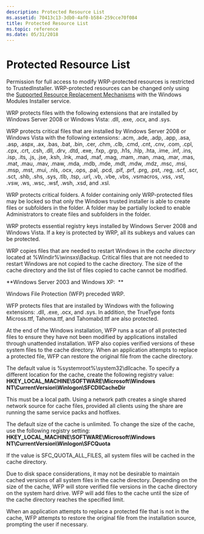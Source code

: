 ```yaml
---
description: Protected Resource List
ms.assetid: 70413c13-3db0-4af0-b584-259cce70f084
title: Protected Resource List
ms.topic: reference
ms.date: 05/31/2018
---
```


# Protected Resource List

Permission for full access to modify WRP-protected resources is restricted to TrustedInstaller. WRP-protected resources can be changed only using the [Supported Resource Replacement Mechanisms](supported-file-replacement-mechanisms.md) with the Windows Modules Installer service.

WRP protects files with the following extensions that are installed by Windows Server 2008 or Windows Vista: .dll, .exe, .ocx, and .sys.

WRP protects critical files that are installed by Windows Server 2008 or Windows Vista with the following extensions: .acm, .ade, .adp, .app, .asa, .asp, .aspx, .ax, .bas, .bat, .bin, .cer, .chm, .clb, .cmd, .cnt, .cnv, .com, .cpl, .cpx, .crt, .csh, .dll, .drv, .dtd, .exe, .fxp, .grp, .h1s, .hlp, .hta, .ime, .inf, .ins, .isp, .its, .js, .jse, .ksh, .lnk, .mad, .maf, .mag, .mam, .man, .maq, .mar, .mas, .mat, .mau, .mav, .maw, .mda, .mdb, .mde, .mdt, .mdw, .mdz, .msc, .msi, .msp, .mst, .mui, .nls, .ocx, .ops, .pal, .pcd, .pif, .prf, .prg, .pst, .reg, .scf, .scr, .sct, .shb, .shs, .sys, .tlb, .tsp, .url, .vb, .vbe, .vbs, .vsmacros, .vss, .vst, .vsw, .ws, .wsc, .wsf, .wsh, .xsd, and .xsl.

WRP protects critical folders. A folder containing only WRP-protected files may be locked so that only the Windows trusted installer is able to create files or subfolders in the folder. A folder may be partially locked to enable Administrators to create files and subfolders in the folder.

WRP protects essential registry keys installed by Windows Server 2008 and Windows Vista. If a key is protected by WRP, all its subkeys and values can be protected.

WRP copies files that are needed to restart Windows in the *cache directory* located at %Windir%\\winsxs\\Backup. Critical files that are not needed to restart Windows are not copied to the cache directory. The size of the cache directory and the list of files copied to cache cannot be modified.

**Windows Server 2003 and Windows XP:  **

Windows File Protection (WFP) preceded WRP.

WFP protects files that are installed by Windows with the following extensions: .dll, .exe, .ocx, and .sys. In addition, the TrueType fonts Micross.ttf, Tahoma.ttf, and Tahomabd.ttf are also protected.

At the end of the Windows installation, WFP runs a scan of all protected files to ensure they have not been modified by applications installed through unattended installation. WFP also copies verified versions of these system files to the cache directory. When an application attempts to replace a protected file, WFP can restore the original file from the cache directory.

The default value is %systemroot%\\system32\\dllcache. To specify a different location for the cache, create the following registry value: **HKEY\_LOCAL\_MACHINE\\SOFTWARE\\Microsoft\\Windows NT\\CurrentVersion\\Winlogon\\SFCDllCacheDir**

This must be a local path. Using a network path creates a single shared network source for cache files, provided all clients using the share are running the same service packs and hotfixes.

The default size of the cache is unlimited. To change the size of the cache, use the following registry setting: **HKEY\_LOCAL\_MACHINE\\SOFTWARE\\Microsoft\\Windows NT\\CurrentVersion\\Winlogon\\SFCQuota**

If the value is SFC\_QUOTA\_ALL\_FILES, all system files will be cached in the cache directory.

Due to disk space considerations, it may not be desirable to maintain cached versions of all system files in the cache directory. Depending on the size of the cache, WFP will store verified file versions in the cache directory on the system hard drive. WFP will add files to the cache until the size of the cache directory reaches the specified limit.

When an application attempts to replace a protected file that is not in the cache, WFP attempts to restore the original file from the installation source, prompting the user if necessary.

 

 



